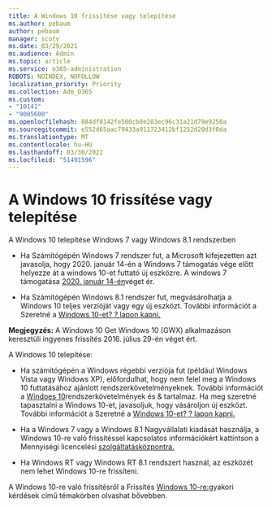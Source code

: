 ```yaml
---
title: A Windows 10 frissítése vagy telepítése
ms.author: pebaum
author: pebaum
manager: scotv
ms.date: 03/29/2021
ms.audience: Admin
ms.topic: article
ms.service: o365-administration
ROBOTS: NOINDEX, NOFOLLOW
localization_priority: Priority
ms.collection: Adm_O365
ms.custom:
- "10141"
- "9005600"
ms.openlocfilehash: 884df8142fe580cb8e283ec96c31a21d79e9250a
ms.sourcegitcommit: e552d65aac79433a911723412bf1252d20d3f0da
ms.translationtype: MT
ms.contentlocale: hu-HU
ms.lasthandoff: 03/30/2021
ms.locfileid: "51491596"
---
```

# <a name="how-to-upgrade-or-install-windows-10"></a>A Windows 10 frissítése vagy telepítése

A Windows 10 telepítése Windows 7 vagy Windows 8.1 rendszerben

- Ha Számítógépén Windows 7 rendszer fut, a Microsoft kifejezetten azt javasolja, hogy 2020. január 14-én a Windows 7 támogatás vége előtt helyezze át a windows 10-et futtató új eszközre. A windows 7 támogatása [2020. január 14-én](https://support.microsoft.com/help/4057281/)véget ér.

- Ha Számítógépén Windows 8.1 rendszer fut, megvásárolhatja a Windows 10 teljes verzióját vagy egy új eszközt. További információt a Szeretné a [Windows 10-et? ? lapon kapni.](https://www.microsoft.com/windows/get-windows-10)

**Megjegyzés:** A Windows 10 Get Windows 10 (GWX) alkalmazáson keresztüli ingyenes frissítés 2016. július 29-én véget ért.

A Windows 10 telepítése: 

- Ha számítógépén a Windows régebbi verziója fut (például Windows Vista vagy Windows XP), előfordulhat, hogy nem felel meg a Windows 10 futtatásához ajánlott rendszerkövetelményeknek. További információt a [Windoes 10](https://www.microsoft.com/windows/windows-10-specifications)rendszerkövetelmények és & tartalmaz. Ha meg szeretné tapasztalni a Windows 10-et, javasoljuk, hogy vásároljon új eszközt. További információt a Szeretné a [Windows 10-et? ? lapon kapni.](https://www.microsoft.com/windows/get-windows-10)

- Ha a Windows 7 vagy a Windows 8.1 Nagyvállalati kiadását használja, a Windows 10-re való frissítéssel kapcsolatos információkért kattintson a Mennyiségi licencelési [szolgáltatásközpontra.](https://www.microsoft.com/licensing/servicecenter/default.aspx)

- Ha Windows RT vagy Windows RT 8.1 rendszert használ, az eszközét nem lehet Windows 10-re frissíteni.

A Windows 10-re való frissítésről a Frissítés [Windows 10-re:](https://support.microsoft.com/windows/upgrade-to-windows-10-faq-cce52341-7943-594e-72ce-e1cf00382445)gyakori kérdések című témakörben olvashat bővebben.
